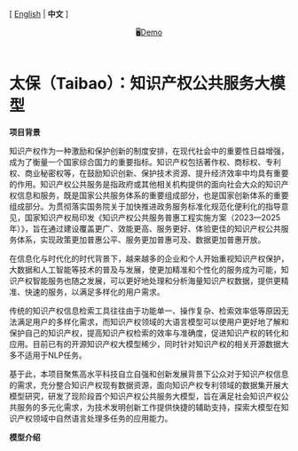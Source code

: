 [ [English](./README_en.md) | **中文** \]

<p align="center">
         🖥<a href="http:taibao-ip.help/">Demo</a>
<br>
<br>
</p>


# 太保（Taibao）：知识产权公共服务大模型

**项目背景**

知识产权作为一种激励和保护创新的制度安排，在现代社会中的重要性日益增强，成为了衡量一个国家综合国力的重要指标。知识产权包括著作权、商标权、专利权、商业秘密权等，在鼓励知识创新、保护技术资源、提升经济效率中均具有重要的作用。知识产权公共服务是指政府或其他相关机构提供的面向社会大众的知识产权信息和服务，既是国家公共服务体系的重要组成部分，也是国家创新体系的重要组成部分。为贯彻落实国务院关于加快推进政务服务标准化规范化便利化的指导意见，国家知识产权局印发《知识产权公共服务普惠工程实施方案（2023—2025年）》，旨在通过建设覆盖更广、效能更高、服务更好、体验更佳的知识产权公共服务体系，实现政策更加普惠公平、服务更加普惠可及、数据更加普惠开放。

在信息化与时代化的时代背景下，越来越多的企业和个人开始重视知识产权保护，大数据和人工智能等技术的普及与发展，使更加精准和个性化的服务成为可能，知识产权智能服务也随之发展，可以更好地处理和分析海量知识产权数据，提供更精准、快速的服务，以满足多样化的用户需求。

传统的知识产权信息检索工具往往由于功能单一、操作复杂、检索效率低等原因无法满足用户的多样化需求，而知识产权领域的大语言模型可以使用户更好地了解和保护自己的知识产权，提高知识产权检索的效率与准确度，促进知识产权的转化和应用。目前已有的开源知识产权大模型稀少，同时针对知识产权的相关开源数据大多不适用于NLP任务。

基于此，本项目聚焦高水平科技自立自强和创新发展背景下公众对于知识产权信息的需求，充分整合知识产权现有数据资源，面向知识产权专利领域的数据集开展大模型研究，研发了现阶段首个知识产权公共服务大模型，旨在满足社会知识产权公共服务的多元化需求，为技术发明创新工作提供快捷的辅助支持，探索大模型在知识产权领域中自然语言处理多任务的应用能力。

**模型介绍**
